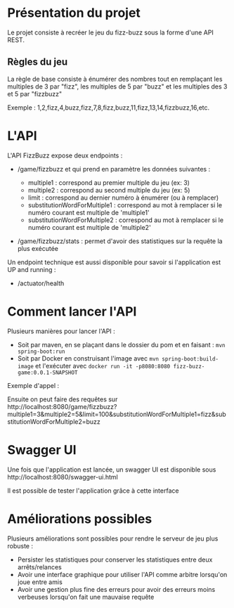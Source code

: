 # Présentation du projet

Le projet consiste à recréer le jeu du fizz-buzz sous la forme d'une API REST.

## Règles du jeu

La règle de base consiste à énumérer des nombres tout en remplaçant les multiples de 3 par "fizz", les multiples de 5 par "buzz" et les multiples des 3 et 5 par "fizzbuzz"

Exemple : 1,2,fizz,4,buzz,fizz,7,8,fizz,buzz,11,fizz,13,14,fizzbuzz,16,etc.

# L'API

L'API FizzBuzz expose deux endpoints : 

- /game/fizzbuzz et qui prend en paramètre les données suivantes : 
  - multiple1 : correspond au premier multiple du jeu (ex: 3)
  - multiple2 : correspond au second multiple du jeu (ex: 5)
  - limit : correspond au dernier numéro à énumérer (ou à remplacer)
  - substitutionWordForMultiple1 : correspond au mot à remplacer si le numéro courant est multiple de 'multiple1'
  - substitutionWordForMultiple2 : correspond au mot à remplacer si le numéro courant est multiple de 'multiple2'

- /game/fizzbuzz/stats : permet d'avoir des statistiques sur la requête la plus exécutée

Un endpoint technique est aussi disponible pour savoir si l'application est UP and running :
- /actuator/health

# Comment lancer l'API

Plusieurs manières pour lancer l'API : 

- Soit par maven, en se plaçant dans le dossier du pom et en faisant : `mvn spring-boot:run`
- Soit par Docker en construisant l'image avec `mvn spring-boot:build-image` et l'exécuter avec `docker run -it -p8080:8080 fizz-buzz-game:0.0.1-SNAPSHOT`

Exemple d'appel : 

Ensuite on peut faire des requêtes sur http://localhost:8080/game/fizzbuzz?multiple1=3&multiple2=5&limit=100&substitutionWordForMultiple1=fizz&substitutionWordForMultiple2=buzz

# Swagger UI

Une fois que l'application est lancée, un swagger UI est disponible sous http://localhost:8080/swagger-ui.html

Il est possible de tester l'application grâce à cette interface 

# Améliorations possibles

Plusieurs améliorations sont possibles pour rendre le serveur de jeu plus robuste : 
- Persister les statistiques pour conserver les statistiques entre deux arrêts/relances
- Avoir une interface graphique pour utiliser l'API comme arbitre lorsqu'on joue entre amis
- Avoir une gestion plus fine des erreurs pour avoir des erreurs moins verbeuses lorsqu'on fait une mauvaise requête
